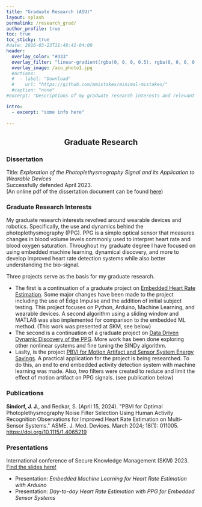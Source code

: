 ```yaml
---
title: "Graduate Research (ASU)"
layout: splash
permalink: /research_grad/
author_profile: true
toc: true
toc_sticky: true
#date: 2016-03-23T11:48:41-04:00
header:
  overlay_color: "#333"
  overlay_filter: "linear-gradient(rgba(0, 0, 0, 0.5), rgba(0, 0, 0, 0.5))"
  overlay_image: /asu_photo1.jpg
  #actions:
  #  - label: "Download"
  #    url: "https://github.com/mmistakes/minimal-mistakes/"
  #caption: "none"
#excerpt: "Descriptions of my graduate research interests and relevant material."

intro: 
  - excerpt: "some info here"   
   
---
```


## <center> Graduate Research</center>
### Dissertation
Title: *Exploration of the Photoplethysmography Signal and its Application to Wearable Devices* <br>
Successfully defended April 2023.<br>
(An online pdf of the dissertation document can be found [here](https://keep.lib.asu.edu/system/files/c7/Sindorf_asu_0010E_22685.pdf))

### Graduate Research Interests
My graduate research interests revolved around wearable devices and robotics. Specifically, the use and dynamics behind the photoplethysmography (PPG). PPG is a simple optical sensor that measures changes in blood volume levels commonly used to interpret heart rate and blood oxygen saturation. Throughout my graduate degree I have focused on using embedded machine learning, dynamical discovery, and more to develop improved heart rate detection systems while also better understanding the bio-signal. <br> 

Three projects serve as the basis for my graduate research. <br>
- The first is a continuation of a graduate project on [Embedded Heart Rate Estimation](/bmi598_page/). Some major changes have been made to the project including the use of Edge Impulse and the addition of initial subject testing. This project focuses on Python, Arduino, Machine Learning, and wearable devices. A second algorithm using a sliding window and MATLAB was also implemented for comparison to the embedded ML method. (This work was presented at SKM, see below)
- The second is a continuation of a graduate project on [Data Driven Dynamic Discovery of the PPG](/egr608_page/). More work has been done exploring other nonlinear systems and fine tuning the SINDy algorithm. 
- Laslty, is the project [PBVI for Motion Artifact and Sensor System Energy Savings](/eee598lb_page/). A practical application for the project is being researched. To do this, an end to end embedded activity detection system with machine learning was made. Also, two filters were created to reduce and limit the effect of motion artifact on PPG signals. (see publication below)

### Publications
**Sindorf, J. J.**, and Redkar, S. (April 15, 2024). "PBVI for Optimal Photoplethysmography Noise Filter Selection Using Human Activity Recognition Observations for Improved Heart Rate Estimation on Multi-Sensor Systems." ASME. J. Med. Devices. March 2024; 18(1): 011005. https://doi.org/10.1115/1.4065219 
### Presentations
International conference of Secure Knowledge Management (SKM) 2023. [Find the slides here!](/skm_page/)<br>
- Presentation: *Embedded Machine Learning for Heart Rate Estimation with Arduino* <br>
- Presentation: *Day-to-day Heart Rate Estimation with PPG for Embedded Sensor Systems*<br>

